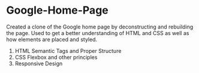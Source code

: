 # Google-Home-Page
Created a clone of the Google home page by deconstructing and rebuilding the page. 
Used to get a better understanding of HTML and CSS as well as how elements are placed and styled.
1. HTML Semantic Tags and Proper Structure
2. CSS Flexbox and other principles
3. Responsive Design
